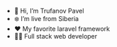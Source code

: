 - 👋 Hi, I’m Trufanov Pavel
- ❄️ I’m live from Siberia
- ❤️ My favorite laravel framework
- 👨‍💻 Full stack web developer
